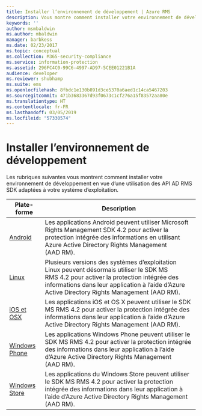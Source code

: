 ```yaml
---
title: Installer l’environnement de développement | Azure RMS
description: Vous montre comment installer votre environnement de développement en vue d’une utilisation des API AD RMS SDK adaptées à votre système d’exploitation.
keywords: ''
author: msmbaldwin
ms.author: mbaldwin
manager: barbkess
ms.date: 02/23/2017
ms.topic: conceptual
ms.collection: M365-security-compliance
ms.service: information-protection
ms.assetid: 296FC4C0-99C6-4997-AD97-5CEE01221B1A
audience: developer
ms.reviewer: shubhamp
ms.suite: ems
ms.openlocfilehash: 8fbdc1e130b891d3ce5370a6aed1c14ca5467203
ms.sourcegitcommit: 471b3683367d93f0673c1cf276a15f83572aa80e
ms.translationtype: HT
ms.contentlocale: fr-FR
ms.lasthandoff: 03/05/2019
ms.locfileid: "57330574"
---
```

# <a name="setup-developer-environment"></a>Installer l’environnement de développement

Les rubriques suivantes vous montrent comment installer votre environnement de développement en vue d’une utilisation des API AD RMS SDK adaptées à votre système d’exploitation.

|Plate-forme | Description|
|------|------------|
|[Android](android-sdk.md)| Les applications Android peuvent utiliser Microsoft Rights Management SDK 4.2 pour activer la protection intégrée des informations en utilisant Azure Active Directory Rights Management (AAD RM).|
|[Linux](linux-setup.md)|Plusieurs versions des systèmes d’exploitation Linux peuvent désormais utiliser le SDK MS RMS 4.2 pour activer la protection intégrée des informations dans leur application à l’aide d’Azure Active Directory Rights Management (AAD RM).|
|[iOS et OSX](ios-sdk.md)|Les applications iOS et OS X peuvent utiliser le SDK MS RMS 4.2 pour activer la protection intégrée des informations dans leur application à l’aide d’Azure Active Directory Rights Management (AAD RM).|
|[Windows Phone](windows-phone-apps.md)|Les applications Windows Phone peuvent utiliser le SDK MS RMS 4.2 pour activer la protection intégrée des informations dans leur application à l’aide d’Azure Active Directory Rights Management (AAD RM).|
|[Windows Store](winrt-sdk.md)|Les applications du Windows Store peuvent utiliser le SDK MS RMS 4.2 pour activer la protection intégrée des informations dans leur application à l’aide d’Azure Active Directory Rights Management (AAD RM).|

